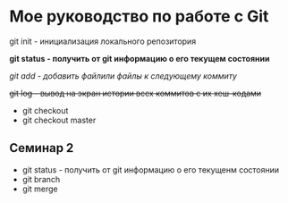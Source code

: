 # Мое руководство по работе с Git

git init - инициализация локального репозитория

**git status - получить от git информацию о его текущем состоянии**

*git add - добавить файлили файлы к следующему коммиту*

~~git log - вывод на экран истории всех коммитов с их хеш-кодами~~

* git checkout 
* git checkout master


## Семинар 2

* git status - получить от git информацию о его текущенм состоянии
* git branch
* git merge